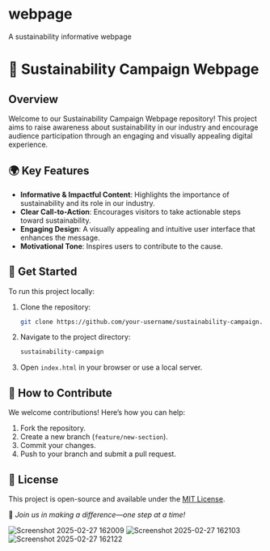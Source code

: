 # webpage
A sustainability informative webpage
# 🌱 Sustainability Campaign Webpage

## Overview
Welcome to our Sustainability Campaign Webpage repository! This project aims to raise awareness about sustainability in our industry and encourage audience participation through an engaging and visually appealing digital experience.

## 🌍 Key Features
- **Informative & Impactful Content**: Highlights the importance of sustainability and its role in our industry.
- **Clear Call-to-Action**: Encourages visitors to take actionable steps toward sustainability.
- **Engaging Design**: A visually appealing and intuitive user interface that enhances the message.
- **Motivational Tone**: Inspires users to contribute to the cause.

## 🚀 Get Started
To run this project locally:

1. Clone the repository:
   ```sh
   git clone https://github.com/your-username/sustainability-campaign.git
   ```
2. Navigate to the project directory:
   ```sh
   sustainability-campaign
   ```
3. Open `index.html` in your browser or use a local server.

## 📌 How to Contribute
We welcome contributions! Here’s how you can help:
1. Fork the repository.
2. Create a new branch (`feature/new-section`).
3. Commit your changes.
4. Push to your branch and submit a pull request.

## 📜 License
This project is open-source and available under the [MIT License](LICENSE).


🌿 *Join us in making a difference—one step at a time!*

![Screenshot 2025-02-27 162009](https://github.com/user-attachments/assets/54b18ccf-0500-477e-a73e-a157051c0b96)
![Screenshot 2025-02-27 162103](https://github.com/user-attachments/assets/9cf01f0c-1501-4c2c-ad6d-c77afd06668e)
![Screenshot 2025-02-27 162122](https://github.com/user-attachments/assets/b1150493-a8ef-4602-b551-4197012b6cb7)














